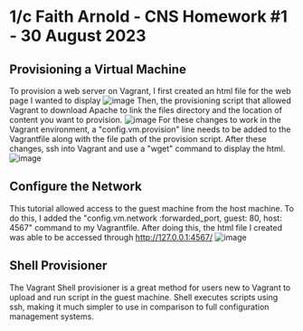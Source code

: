 # 1/c Faith Arnold - CNS Homework #1 - 30 August 2023 
## Provisioning a Virtual Machine
To provision a web server on Vagrant, I first created an html file for the web page I wanted to display
![image](https://github.com/faithaarnold/arnold-cns-fall23/assets/90394310/dbe55652-3f6c-4e4d-9af6-3351e5ae1fb6)
Then, the provisioning script that allowed Vagrant to download Apache to link the files directory and the location of content you want to provision.
![image](https://github.com/faithaarnold/arnold-cns-fall23/assets/90394310/d1a55e9c-cfce-47a4-b736-a7d15a9eff46)
For these changes to work in the Vagrant environment, a "config.vm.provision" line needs to be added to the Vagrantfile along with the file path of the provision script.
After these changes, ssh into Vagrant and use a "wget" command to display the html.
![image](https://github.com/faithaarnold/arnold-cns-fall23/assets/90394310/900c0b33-84ce-47c7-8d3e-ebf6df36002f)

## Configure the Network
This tutorial allowed access to the guest machine from the host machine. To do this, I added the "config.vm.network :forwarded_port, guest: 80, host: 4567" command to my Vagrantfile. After doing this, the html file I created was able to be accessed through http://127.0.0.1:4567/ 
![image](https://github.com/faithaarnold/arnold-cns-fall23/assets/90394310/97013fd1-961f-44a3-9593-ddeddae1a525)

## Shell Provisioner
The Vagrant Shell provisioner is a great method for users new to Vagrant to upload and run script in the guest machine. Shell executes scripts using ssh, making it much simpler to use in comparison to full configuration management systems.
